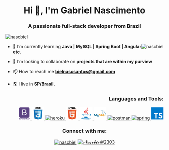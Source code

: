 <h1 align="center">Hi 👋, I'm Gabriel Nascimento</h1>
<h3 align="center">A passionate full-stack developer from Brazil</h3>

<p align="left"> <img src="https://komarev.com/ghpvc/?username=nascbiel&label=Profile%20views&color=0e75b6&style=flat" alt="nascbiel" /> </p>

<p><img align="right" src="https://github-readme-stats.vercel.app/api/top-langs?username=nascbiel&show_icons=true&locale=en&layout=compact" alt="nascbiel" /></p>


- 🌱 I’m currently learning **Java | MySQL | Spring Boot | Angular etc.**

- 👯 I’m looking to collaborate on **projects that are within my purview**

- 📫 How to reach me **bielnascsantos@gmail.com**

- 🌎 I live in **SP/Brasil.**

  <h3 align="right">Languages and Tools:</h3>
<p align="right"> <a href="https://getbootstrap.com" target="_blank"> <img src="https://raw.githubusercontent.com/devicons/devicon/master/icons/bootstrap/bootstrap-plain-wordmark.svg" alt="bootstrap" width="40" height="40"/> </a> <a href="https://www.w3schools.com/css/" target="_blank"> <img src="https://raw.githubusercontent.com/devicons/devicon/master/icons/css3/css3-original-wordmark.svg" alt="css3" width="40" height="40"/> </a> <a href="https://heroku.com" target="_blank"> <img src="https://www.vectorlogo.zone/logos/heroku/heroku-icon.svg" alt="heroku" width="40" height="40"/> </a> <a href="https://www.w3.org/html/" target="_blank"> <img src="https://raw.githubusercontent.com/devicons/devicon/master/icons/html5/html5-original-wordmark.svg" alt="html5" width="40" height="40"/> </a> <a href="https://www.java.com" target="_blank"> <img src="https://raw.githubusercontent.com/devicons/devicon/master/icons/java/java-original.svg" alt="java" width="40" height="40"/> </a> <a href="https://www.mysql.com/" target="_blank"> <img src="https://raw.githubusercontent.com/devicons/devicon/master/icons/mysql/mysql-original-wordmark.svg" alt="mysql" width="40" height="40"/> </a> <a href="https://postman.com" target="_blank"> <img src="https://www.vectorlogo.zone/logos/getpostman/getpostman-icon.svg" alt="postman" width="40" height="40"/> </a> <a href="https://spring.io/" target="_blank"> <img src="https://www.vectorlogo.zone/logos/springio/springio-icon.svg" alt="spring" width="40" height="40"/> </a> <a href="https://www.typescriptlang.org/" target="_blank"> <img src="https://raw.githubusercontent.com/devicons/devicon/master/icons/typescript/typescript-original.svg" alt="typescript" width="40" height="40"/> </a> </p>

<h3 align="center">Connect with me:</h3>
<p align="center">
<a href="https://linkedin.com/in/nascbiel" target="blank"><img align="center" src="https://cdn.jsdelivr.net/npm/simple-icons@3.0.1/icons/linkedin.svg" alt="nascbiel" height="30" width="40" /></a>
<a href="https://discord.gg/𝓝𝓪𝓼𝓬𝓫𝓲𝓮𝓵#2303" target="blank"><img align="center" src="https://cdn.jsdelivr.net/npm/simple-icons@3.0.1/icons/discord.svg" alt="𝓝𝓪𝓼𝓬𝓫𝓲𝓮𝓵#2303" height="30" width="40" /></a>
  </p>
  







